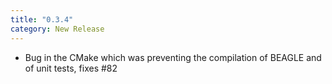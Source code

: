 ```yaml
---
title: "0.3.4"
category: New Release
---
```

- Bug in the CMake which was preventing the compilation of BEAGLE and of unit tests, fixes #82
